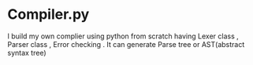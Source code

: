 # Compiler.py
I build my own complier using python from scratch having Lexer class , Parser class , Error checking . It can generate Parse tree or AST(abstract syntax tree)
